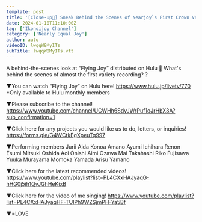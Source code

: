 ```yaml
---
template: post
title: '[Close-up🎥] Sneak Behind the Scenes of Nearjoy`s First Crown Variety Show!'
date: 2024-01-10T11:10:00Z
tag: ['Ikonoijoy Channel']
category: ['Nearly Equal Joy']
author: auto 
videoID: lwqqW8MyITs
subTitle: lwqqW8MyITs.vtt
---
```

A behind-the-scenes look at “Flying Joy” distributed on Hulu 🎥
What's behind the scenes of almost the first variety recording? ?

▼You can watch “Flying Joy” on Hulu here!
https://www.hulu.jp/livetv/770
*Only available to Hulu monthly members

▼Please subscribe to the channel!
https://www.youtube.com/channel/UCWHh6SdvJWrPuf1oJrHbX3A?sub_confirmation=1

▼Click here for any projects you would like us to do, letters, or inquiries!
https://forms.gle/G4WCtkEgXpeuTq997

▼Performing members
Jurii Aida
Konoa Amano
Ayumi Ichihara
Renon Esumi
Mitsuki Oshida
Aoi Onishi
Aimi Ozawa
Mai Takahashi
Riko Fujisawa
Yuuka Murayama
Momoka Yamada
Arisu Yamano

▼Click here for the latest recommended videos!
https://www.youtube.com/playlist?list=PL4CXxHAJyaqG-hHG0j5ih1QvJGhHeKixB

▼Click here for the video of me singing!
https://www.youtube.com/playlist?list=PL4CXxHAJyaqHF-TUIPh9WZSjmPH-Ya5Bf

▼=LOVE